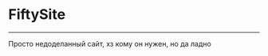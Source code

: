# FiftySite

------------------------------------------------------------------------------


Просто недоделанный сайт, хз кому он нужен, но да ладно